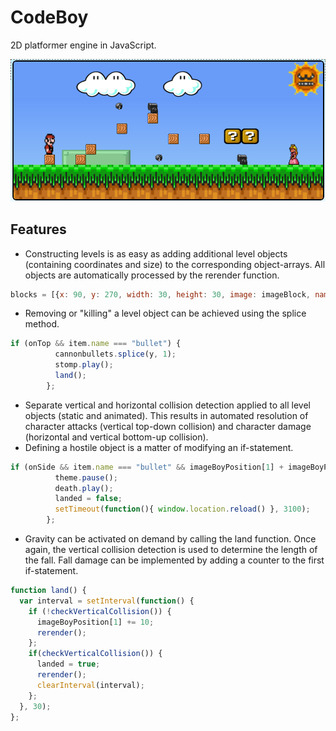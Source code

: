# CodeBoy
2D platformer engine in JavaScript.

![screenshot](/img/codeboy_preview.png?raw=true)

## Features
- Constructing levels is as easy as adding additional level objects (containing coordinates and size) to the corresponding object-arrays. All objects are automatically processed by the rerender function.
```javascript
blocks = [{x: 90, y: 270, width: 30, height: 30, image: imageBlock, name: "block"}, {x: 180, y: 270, width: 30, height: 30, image: imageBlock, name: "block"}];
```
- Removing or "killing" a level object can be achieved using the splice method.
```javascript
if (onTop && item.name === "bullet") {
          cannonbullets.splice(y, 1);
          stomp.play();
          land();
        };
```
- Separate vertical and horizontal collision detection applied to all level objects (static and animated). This results in  automated resolution of character attacks (vertical top-down collision) and character damage (horizontal and vertical bottom-up collision).
- Defining a hostile object is a matter of modifying an if-statement.
```javascript
if (onSide && item.name === "bullet" && imageBoyPosition[1] + imageBoyPosition[3] > item.y) {
          theme.pause();
          death.play();
          landed = false;
          setTimeout(function(){ window.location.reload() }, 3100);
        };
```
- Gravity can be activated on demand by calling the land function. Once again, the vertical collision detection is used to determine the length of the fall. Fall damage can be implemented by adding a counter to the first if-statement.
```javascript
function land() {
  var interval = setInterval(function() {
    if (!checkVerticalCollision()) {
      imageBoyPosition[1] += 10;
      rerender();
    };
    if(checkVerticalCollision()) {
      landed = true;
      rerender();
      clearInterval(interval);
    };
  }, 30);
};
```
